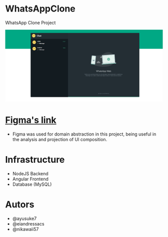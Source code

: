 # WhatsAppClone

WhatsApp Clone Project

![Imagem do Projeto Clone Whatsapp](image-1.png)

# [Figma's link](https://www.figma.com/file/hO7pxwWNs8dS7eNDtNy6Mu/Whatsapp-Web-Clone?type=design&node-id=0-1&mode=design)

- Figma was used for domain abstraction in this project, being useful in the analysis and projection of UI composition.

# Infrastructure

- NodeJS Backend
- Angular Frontend
- Database (MySQL)

# Autors

- @ayusuke7
- @eiandressacs
- @nikawaii57
